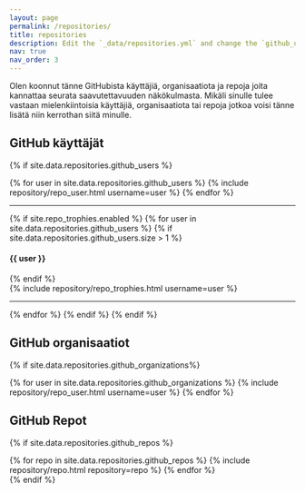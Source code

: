 ```yaml
---
layout: page
permalink: /repositories/
title: repositories
description: Edit the `_data/repositories.yml` and change the `github_users` and `github_repos` lists to include your own GitHub profile and repositories.
nav: true
nav_order: 3
---
```


Olen koonnut tänne GitHubista käyttäjiä, organisaatiota ja repoja joita kannattaa seurata saavutettavuuden näkökulmasta. 
Mikäli sinulle tulee vastaan mielenkiintoisia käyttäjiä, organisaatiota tai repoja jotkoa voisi tänne lisätä niin kerrothan siitä minulle. 

## GitHub käyttäjät

{% if site.data.repositories.github_users %}
<div class="repositories d-flex flex-wrap flex-md-row flex-column justify-content-between align-items-center">
  {% for user in site.data.repositories.github_users %}
    {% include repository/repo_user.html username=user %}
  {% endfor %}
</div>

---

{% if site.repo_trophies.enabled %}
{% for user in site.data.repositories.github_users %}
  {% if site.data.repositories.github_users.size > 1 %}
  <h4>{{ user }}</h4>
  {% endif %}
  <div class="repositories d-flex flex-wrap flex-md-row flex-column justify-content-between align-items-center">
  {% include repository/repo_trophies.html username=user %}
  </div>

  ---

{% endfor %}
{% endif %}
{% endif %}

## GitHub organisaatiot

{% if site.data.repositories.github_organizations%}
<div class="repositories d-flex flex-wrap flex-md-row flex-column justify-content-between align-items-center">
  {% for user in site.data.repositories.github_organizations %}
    {% include repository/repo_user.html username=user %}
  {% endfor %}
</div>

## GitHub Repot

{% if site.data.repositories.github_repos %}
<div class="repositories d-flex flex-wrap flex-md-row flex-column justify-content-between align-items-center">
  {% for repo in site.data.repositories.github_repos %}
    {% include repository/repo.html repository=repo %}
  {% endfor %}
</div>
{% endif %}
